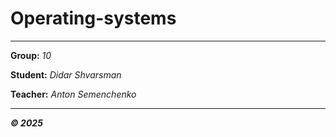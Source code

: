 # Operating-systems

---

**Group:** *10*

**Student:** *Didar Shvarsman*

**Teacher:** *Anton Semenchenko*

---

***© 2025***
